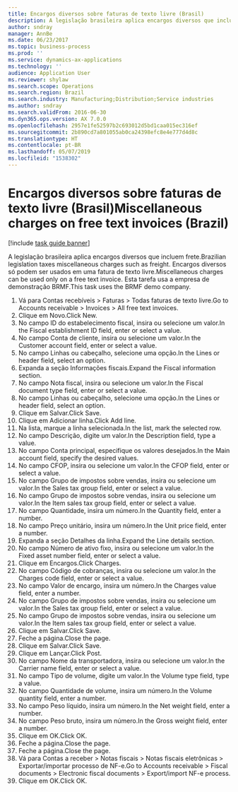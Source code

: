 ```yaml
---
title: Encargos diversos sobre faturas de texto livre (Brasil)
description: A legislação brasileira aplica encargos diversos que incluem frete.
author: sndray
manager: AnnBe
ms.date: 06/23/2017
ms.topic: business-process
ms.prod: ''
ms.service: dynamics-ax-applications
ms.technology: ''
audience: Application User
ms.reviewer: shylaw
ms.search.scope: Operations
ms.search.region: Brazil
ms.search.industry: Manufacturing;Distribution;Service industries
ms.author: sndray
ms.search.validFrom: 2016-06-30
ms.dyn365.ops.version: AX 7.0.0
ms.openlocfilehash: 2957e1fe52597b2c693012d5bd1caa015ec316ef
ms.sourcegitcommit: 2b890cd7a801055ab0ca24398efc8e4e777d4d8c
ms.translationtype: HT
ms.contentlocale: pt-BR
ms.lasthandoff: 05/07/2019
ms.locfileid: "1538302"
---
```

# <a name="miscellaneous-charges-on-free-text-invoices-brazil"></a><span data-ttu-id="25b9f-103">Encargos diversos sobre faturas de texto livre (Brasil)</span><span class="sxs-lookup"><span data-stu-id="25b9f-103">Miscellaneous charges on free text invoices (Brazil)</span></span>

[!include [task guide banner](../../includes/task-guide-banner.md)]

<span data-ttu-id="25b9f-104">A legislação brasileira aplica encargos diversos que incluem frete.</span><span class="sxs-lookup"><span data-stu-id="25b9f-104">Brazilian legislation taxes  miscellaneous charges such as freight.</span></span> <span data-ttu-id="25b9f-105">Encargos diversos só podem ser usados em uma fatura de texto livre.</span><span class="sxs-lookup"><span data-stu-id="25b9f-105">Miscellaneous charges can be used only on a free text invoice.</span></span> <span data-ttu-id="25b9f-106">Esta tarefa usa a empresa de demonstração BRMF.</span><span class="sxs-lookup"><span data-stu-id="25b9f-106">This task uses the BRMF demo company.</span></span>

1. <span data-ttu-id="25b9f-107">Vá para Contas recebíveis > Faturas > Todas faturas de texto livre.</span><span class="sxs-lookup"><span data-stu-id="25b9f-107">Go to Accounts receivable > Invoices > All free text invoices.</span></span>
2. <span data-ttu-id="25b9f-108">Clique em Novo.</span><span class="sxs-lookup"><span data-stu-id="25b9f-108">Click New.</span></span>
3. <span data-ttu-id="25b9f-109">No campo ID do estabelecimento fiscal, insira ou selecione um valor.</span><span class="sxs-lookup"><span data-stu-id="25b9f-109">In the Fiscal establishment ID field, enter or select a value.</span></span>
4. <span data-ttu-id="25b9f-110">No campo Conta de cliente, insira ou selecione um valor.</span><span class="sxs-lookup"><span data-stu-id="25b9f-110">In the Customer account field, enter or select a value.</span></span>
5. <span data-ttu-id="25b9f-111">No campo Linhas ou cabeçalho, selecione uma opção.</span><span class="sxs-lookup"><span data-stu-id="25b9f-111">In the Lines or header field, select an option.</span></span>
6. <span data-ttu-id="25b9f-112">Expanda a seção Informações fiscais.</span><span class="sxs-lookup"><span data-stu-id="25b9f-112">Expand the Fiscal information section.</span></span>
7. <span data-ttu-id="25b9f-113">No campo Nota fiscal, insira ou selecione um valor.</span><span class="sxs-lookup"><span data-stu-id="25b9f-113">In the Fiscal document type field, enter or select a value.</span></span>
8. <span data-ttu-id="25b9f-114">No campo Linhas ou cabeçalho, selecione uma opção.</span><span class="sxs-lookup"><span data-stu-id="25b9f-114">In the Lines or header field, select an option.</span></span>
9. <span data-ttu-id="25b9f-115">Clique em Salvar.</span><span class="sxs-lookup"><span data-stu-id="25b9f-115">Click Save.</span></span>
10. <span data-ttu-id="25b9f-116">Clique em Adicionar linha.</span><span class="sxs-lookup"><span data-stu-id="25b9f-116">Click Add line.</span></span>
11. <span data-ttu-id="25b9f-117">Na lista, marque a linha selecionada.</span><span class="sxs-lookup"><span data-stu-id="25b9f-117">In the list, mark the selected row.</span></span>
12. <span data-ttu-id="25b9f-118">No campo Descrição, digite um valor.</span><span class="sxs-lookup"><span data-stu-id="25b9f-118">In the Description field, type a value.</span></span>
13. <span data-ttu-id="25b9f-119">No campo Conta principal, especifique os valores desejados.</span><span class="sxs-lookup"><span data-stu-id="25b9f-119">In the Main account field, specify the desired values.</span></span>
14. <span data-ttu-id="25b9f-120">No campo CFOP, insira ou selecione um valor.</span><span class="sxs-lookup"><span data-stu-id="25b9f-120">In the CFOP field, enter or select a value.</span></span>
15. <span data-ttu-id="25b9f-121">No campo Grupo de impostos sobre vendas, insira ou selecione um valor.</span><span class="sxs-lookup"><span data-stu-id="25b9f-121">In the Sales tax group field, enter or select a value.</span></span>
16. <span data-ttu-id="25b9f-122">No campo Grupo de impostos sobre vendas, insira ou selecione um valor.</span><span class="sxs-lookup"><span data-stu-id="25b9f-122">In the Item sales tax group field, enter or select a value.</span></span>
17. <span data-ttu-id="25b9f-123">No campo Quantidade, insira um número.</span><span class="sxs-lookup"><span data-stu-id="25b9f-123">In the Quantity field, enter a number.</span></span>
18. <span data-ttu-id="25b9f-124">No campo Preço unitário, insira um número.</span><span class="sxs-lookup"><span data-stu-id="25b9f-124">In the Unit price field, enter a number.</span></span>
19. <span data-ttu-id="25b9f-125">Expanda a seção Detalhes da linha.</span><span class="sxs-lookup"><span data-stu-id="25b9f-125">Expand the Line details section.</span></span>
20. <span data-ttu-id="25b9f-126">No campo Número de ativo fixo, insira ou selecione um valor.</span><span class="sxs-lookup"><span data-stu-id="25b9f-126">In the Fixed asset number field, enter or select a value.</span></span>
21. <span data-ttu-id="25b9f-127">Clique em Encargos.</span><span class="sxs-lookup"><span data-stu-id="25b9f-127">Click Charges.</span></span>
22. <span data-ttu-id="25b9f-128">No campo Código de cobranças, insira ou selecione um valor.</span><span class="sxs-lookup"><span data-stu-id="25b9f-128">In the Charges code field, enter or select a value.</span></span>
23. <span data-ttu-id="25b9f-129">No campo Valor de encargo, insira um número.</span><span class="sxs-lookup"><span data-stu-id="25b9f-129">In the Charges value field, enter a number.</span></span>
24. <span data-ttu-id="25b9f-130">No campo Grupo de impostos sobre vendas, insira ou selecione um valor.</span><span class="sxs-lookup"><span data-stu-id="25b9f-130">In the Sales tax group field, enter or select a value.</span></span>
25. <span data-ttu-id="25b9f-131">No campo Grupo de impostos sobre vendas, insira ou selecione um valor.</span><span class="sxs-lookup"><span data-stu-id="25b9f-131">In the Item sales tax group field, enter or select a value.</span></span>
26. <span data-ttu-id="25b9f-132">Clique em Salvar.</span><span class="sxs-lookup"><span data-stu-id="25b9f-132">Click Save.</span></span>
27. <span data-ttu-id="25b9f-133">Feche a página.</span><span class="sxs-lookup"><span data-stu-id="25b9f-133">Close the page.</span></span>
28. <span data-ttu-id="25b9f-134">Clique em Salvar.</span><span class="sxs-lookup"><span data-stu-id="25b9f-134">Click Save.</span></span>
29. <span data-ttu-id="25b9f-135">Clique em Lançar.</span><span class="sxs-lookup"><span data-stu-id="25b9f-135">Click Post.</span></span>
30. <span data-ttu-id="25b9f-136">No campo Nome da transportadora, insira ou selecione um valor.</span><span class="sxs-lookup"><span data-stu-id="25b9f-136">In the Carrier name field, enter or select a value.</span></span>
31. <span data-ttu-id="25b9f-137">No campo Tipo de volume, digite um valor.</span><span class="sxs-lookup"><span data-stu-id="25b9f-137">In the Volume type field, type a value.</span></span>
32. <span data-ttu-id="25b9f-138">No campo Quantidade de volume, insira um número.</span><span class="sxs-lookup"><span data-stu-id="25b9f-138">In the Volume quantity field, enter a number.</span></span>
33. <span data-ttu-id="25b9f-139">No campo Peso líquido, insira um número.</span><span class="sxs-lookup"><span data-stu-id="25b9f-139">In the Net weight field, enter a number.</span></span>
34. <span data-ttu-id="25b9f-140">No campo Peso bruto, insira um número.</span><span class="sxs-lookup"><span data-stu-id="25b9f-140">In the Gross weight field, enter a number.</span></span>
35. <span data-ttu-id="25b9f-141">Clique em OK.</span><span class="sxs-lookup"><span data-stu-id="25b9f-141">Click OK.</span></span>
36. <span data-ttu-id="25b9f-142">Feche a página.</span><span class="sxs-lookup"><span data-stu-id="25b9f-142">Close the page.</span></span>
37. <span data-ttu-id="25b9f-143">Feche a página.</span><span class="sxs-lookup"><span data-stu-id="25b9f-143">Close the page.</span></span>
38. <span data-ttu-id="25b9f-144">Vá para Contas a receber > Notas fiscais > Notas fiscais eletrônicas > Exportar/importar processo de NF-e.</span><span class="sxs-lookup"><span data-stu-id="25b9f-144">Go to Accounts receivable > Fiscal documents > Electronic fiscal documents > Export/import NF-e process.</span></span>
39. <span data-ttu-id="25b9f-145">Clique em OK.</span><span class="sxs-lookup"><span data-stu-id="25b9f-145">Click OK.</span></span>

